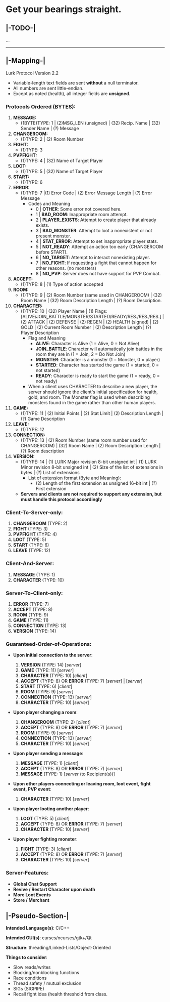 # Get your bearings straight.

## |-TODO-|

...

---

## |-Mapping-|
Lurk Protocol Version 2.2
* Variable-length text fields are sent **without** a null terminator.
* All numbers are sent little-endian.
* Except as noted (health), all integer fields are **unsigned**.

### Protocols Ordered (BYTES):
1. **MESSAGE:**
    * (1BYTE)TYPE: 1 | (2)MSG_LEN (unsigned) | (32) Recip. Name | (32) Sender Name | (?) Message
2. **CHANGEROOM:**
    * (1)TYPE: 2 | (2) Room Number
3. **FIGHT:**
    * (1)TYPE: 3
4. **PVPFIGHT:**
    * (1)TYPE: 4 | (32) Name of Target Player
5. **LOOT:**
    * (1)TYPE: 5 | (32) Name of Target Player
6. **START:**
    * (1)TYPE: 6
7. **ERROR:**
    * (1)TYPE: 7 |(1) Error Code | (2) Error Message Length | (?) Error Message
        * Codes and Meaning
            * 0 | **OTHER**: Some error not covered here.
            * 1 | **BAD_ROOM**: Inappropriate room attempt.
            * 2 | **PLAYER_EXISTS**: Attempt to create player that already exists.
            * 3 | **BAD_MONSTER**: Attempt to loot a nonexistent or not present monster.
            * 4 | **STAT_ERROR**: Attempt to set inappropriate player stats.
            * 5 | **NOT_READY**: Attempt an action too early (CHANGEROOM before START).
            * 6 | **NO_TARGET**: Attempt to interact nonexisting player.
            * 7 | **NO_FIGHT**: If requesting a fight that cannot happen for other reasons. (no monsters)
            * 8 | **NO_PVP**: Server does not have support for PVP Combat.
8. **ACCEPT:**
    * (1)TYPE: 8 | (1) Type of action accepted
9. **ROOM:**
    * (1)TYPE: 9 | (2) Room Number (same used in CHANGEROOM) | (32) Room Name | (32) Room Description Length | (?) Room Description.
10. **CHARACTER:**
    * (1)TYPE: 10 | (32) Player Name | (1) Flags: \[ALIVE/JOIN_BATTLE/MONSTER/STARTED/READY/RES./RES./RES.\] | (2) ATTACK | (2) DEFENSE | (2) REGEN | (2) HEALTH (signed) | (2) GOLD | (2) Current Room Number | (2) Description Length | (?) Player Description
        * Flag and Meaning
            * **ALIVE**: Character is Alive (1 = Alive, 0 = Not Alive)
            * **JOIN_BATTLE**: Character will automatically join battles in the room they are in (1 = Join, 2 = Do Not Join)
            * **MONSTER**: Character is a monster (1 = Monster, 0 = player)
            * **STARTED**: Character has started the game (1 = started, 0 = not started)
            * **READY**: Character is ready to start the game (1 = ready, 0 = not ready)
        * When a client uses CHARACTER to describe a new player, the server should ignore the client's initial specification for health, gold, and room. The Monster flag is used when describing monsters found in the game rather than other human players.
11. **GAME:**
    * (1)TYPE: 11 | (2) Initial Points | (2) Stat Limit | (2) Description Length | (?) Game Description
12. **LEAVE:**
    * (1)TYPE: 12
13. **CONNECTION:**
    * (1)TYPE: 13 | (2) Room Number (same room number used for CHANGEROOM) | (32) Room Name | (2) Room Description Length | (?) Room description
14. **VERSION:**
    * (1)TYPE: 14 | (1) LURK Major revision 8-bit unsigned int | (1) LURK Minor revision 8-bit unsigned int | (2) Size of the list of extensions in bytes | (?) List of extensions
        * List of extension format (Byte and Meaning):
            * (2) Length of the first extension as unsigned 16-bit int | (?) First extension
    * **Servers and clients are not required to support any extension, but must handle this protocol accordingly**

### Client-To-Server-only:
1. **CHANGEROOM** (TYPE: 2)
2. **FIGHT** (TYPE: 3)
3. **PVPFIGHT** (TYPE: 4)
4. **LOOT** (TYPE: 5)
5. **START** (TYPE: 6)
6. **LEAVE** (TYPE: 12)

### Client-And-Server:
1. **MESSAGE** (TYPE: 1)
2. **CHARACTER** (TYPE: 10)

### Server-To-Client-only:
1. **ERROR** (TYPE: 7)
2. **ACCEPT** (TYPE: 8)
3. **ROOM** (TYPE: 9)
4. **GAME** (TYPE: 11)
5. **CONNECTION** (TYPE: 13)
6. **VERSION** (TYPE: 14)

### Guaranteed-Order-of-Operations:
* **Upon initial connection to the server**:
    1. **VERSION** (TYPE: 14) \[*server*\]
    2. **GAME** (TYPE: 11) \[*server*\]
    3. **CHARACTER** (TYPE: 10) \[*client*\]
    4. **ACCEPT** (TYPE: 8) OR **ERROR** (TYPE: 7) \[*server*\] | \[*server*\]
    5. **START** (TYPE: 6) \[*client*\]
    6. **ROOM** (TYPE: 9) \[*server*\]
    7. **CONNECTION** (TYPE: 13) \[*server*\]
    8. **CHARACTER** (TYPE: 10) \[*server*\]

* **Upon player changing a room**:
    1. **CHANGEROOM** (TYPE: 2) \[*client*\]
    2. **ACCEPT** (TYPE: 8) OR **ERROR** (TYPE: 7) \[*server*\]
    3. **ROOM** (TYPE: 9) \[*server*\]
    4. **CONNECTION** (TYPE: 13) \[*server*\]
    5. **CHARACTER** (TYPE: 10) \[*server*\]

* **Upon player sending a message**:
    1. **MESSAGE** (TYPE: 1) \[*client*\]
    2. **ACCEPT** (TYPE: 8) OR **ERROR** (TYPE: 7) \[*server*\]
    3. **MESSAGE** (TYPE: 1) \[*server* (to Recipient(s))\]

* **Upon other players connecting or leaving room, loot event, fight event, PVP event**:
    1. **CHARACTER** (TYPE: 10) \[*server*\]

* **Upon player looting another player**:
    1. **LOOT** (TYPE: 5) \[*client*\]
    2. **ACCEPT** (TYPE: 8) OR **ERROR** (TYPE: 7) \[*server*\]
    3. **CHARACTER** (TYPE: 10) \[*server*\]

* **Upon player fighting monster**:
    1. **FIGHT** (TYPE: 3) \[*client*\]
    2. **ACCEPT** (TYPE: 8) OR **ERROR** (TYPE: 7) \[*server*\]
    3. **CHARACTER** (TYPE: 10) \[*server*\]

### Server-Features:

* **Global Chat Support**
* **Revive / Restart Character upon death**
* **More Loot Events**
* **Store / Merchant**

## |-Pseudo-Section-|

**Intended Language(s)**: C/C++

**Intended GUI(s)**: curses/ncurses/gtk+/Qt

**Structure**: threading/Linked-Lists/Object-Oriented

**Things to consider**:
* Slow reads/writes
* Blocking/nonblocking functions
* Race conditions
* Thread safety / mutual exclusion
* SIGs (SIGPIPE)
* Recall fight idea (health threshold from class.


